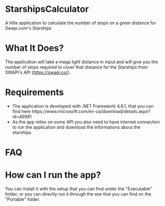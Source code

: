 # StarshipsCalculator
A little application to calculate the number of stops on a given distance for Swapi.com's Starships

# What It Does?
The application will take a mega light distance in input and will give you the number of stops required to cover that distance for the Starships from SWAPI's API (https://swapi.co/).

# Requirements
<ul>
  <li>The application is developed with .NET Framework 4.6.1, that you  can find here https://www.microsoft.com/en-ca/download/details.aspx?id=49981</li>
  <li> As the app relies on some API you also need to have internet connection to run the application and download the informations about the starships. </li>
  </ul>

# FAQ
# How can I run the app?
You can install it with the setup that you can find under the "Executable" folder, or you can directly run it through the exe that you can find on the "Portable" folder.
